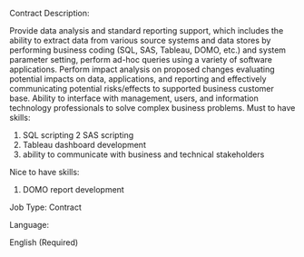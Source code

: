 Contract
Description:

Provide data analysis and standard reporting support, which includes the ability to extract data from various source systems and data stores by performing business coding (SQL, SAS, Tableau, DOMO, etc.) and system parameter setting, perform ad-hoc queries using a variety of software applications. Perform impact analysis on proposed changes evaluating potential impacts on data, applications, and reporting and effectively communicating potential risks/effects to supported business customer base. Ability to interface with management, users, and information technology professionals to solve complex business problems.
Must to have skills:

1. SQL scripting
   2 SAS scripting
2. Tableau dashboard development
3. ability to communicate with business and technical stakeholders

Nice to have skills:

1. DOMO report development

Job Type: Contract

Language:

English (Required)
